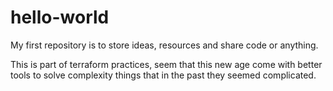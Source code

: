 # hello-world
My first repository is to store ideas, resources and share code or anything.

This is part of terraform practices, seem that this new age come with better
tools to solve complexity things that in the past they seemed complicated.
